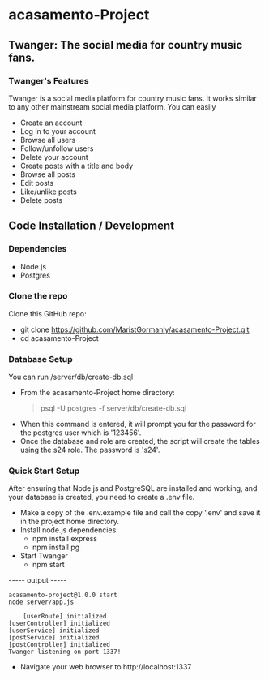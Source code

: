 # acasamento-Project
## Twanger: The social media for country music fans.

### Twanger's Features
Twanger is a social media platform for country music fans. It works similar to any other mainstream social media platform. You can easily
- Create an account
- Log in to your account
- Browse all users
- Follow/unfollow users
- Delete your account
- Create posts with a title and body
- Browse all posts
- Edit posts
- Like/unlike posts 
- Delete posts

## Code Installation / Development

### Dependencies
- Node.js
- Postgres

### Clone the repo
Clone this GitHub repo:
- git clone https://github.com/MaristGormanly/acasamento-Project.git
- cd acasamento-Project

### Database Setup
You can run /server/db/create-db.sql
- From the acasamento-Project home directory:
    > psql -U postgres -f server/db/create-db.sql
- When this command is entered, it will prompt you for the password for the postgres user which is '123456'.
- Once the database and role are created, the script will create the tables using the s24 role. The password is 's24'.

### Quick Start Setup
After ensuring that Node.js and PostgreSQL are installed and working, and your database is created, you need to create a .env file.
- Make a copy of the .env.example file and call the copy '.env' and save it in the project home directory.
- Install node.js dependencies:
    - npm install express
    - npm install pg
- Start Twanger
    - npm start

----- output -----

    acasamento-project@1.0.0 start
    node server/app.js

        [userRoute] initialized
    [userController] initialized
    [userService] initialized
    [postService] initialized
    [postController] initialized
    Twanger listening on port 1337!

- Navigate your web browser to http://localhost:1337